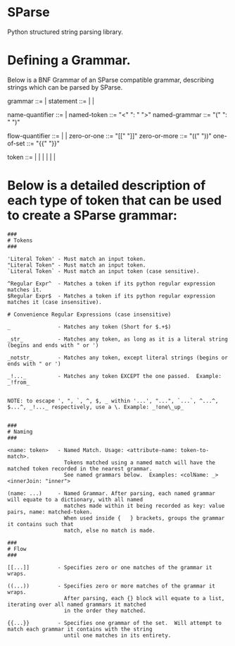 # SParse
Python structured string parsing library.

# Defining a Grammar.
Below is a BNF Grammar of an SParse compatible grammar, describing strings which can be parsed by SParse.

grammar ::= <statement> | <statement> <grammar>
statement ::= <token> | <name-quantifier> | <flow-quantifier>

name-quantifier ::= <named-token> | <named-grammar>
named-token ::= "<" <name> ": " <token> ">"
named-grammar ::= "(" <name> ": " <grammar> ")"

flow-quantifier ::= <zero-or-one> | <zero-or-more> | <one-of-set>
zero-or-one ::= "[[" <grammar> "]]"
zero-or-more ::= "((" <grammar> "))"
one-of-set ::= "{{" <grammar> "}}"

token ::= <literal> | <literal-case-insensitive> | <regex> | <all> | <str> | <not-str> | <not-token>


# Below is a detailed description of each type of token that can be used to create a SParse grammar:

    ###
    # Tokens
    ###

    'Literal Token' - Must match an input token.
    "Literal Token" - Must match an input token.
    `Literal Token` - Must match an input token (case sensitive).

    ^Regular Expr^  - Matches a token if its python regular expression matches it.
    $Regular Expr$  - Matches a token if its python regular expression matches it (case insensitive).

    # Convenience Regular Expressions (case insensitive)

    _               - Matches any token (Short for $.+$)

    _str_           - Matches any token, as long as it is a literal string (begins and ends with " or ')

    _notstr_        - Matches any token, except literal strings (begins or ends with " or ')

    _!..._          - Matches any token EXCEPT the one passed.  Example: _!from_


    NOTE: to escape ', ", `, ^, $, _ within '...', "...", `...`, ^...^, $...^, _!..._ respectively, use a \. Example: _!one\_up_


    ###
    # Naming
    ###

    <name: token>   - Named Match. Usage: <attribute-name: token-to-match>.
                      Tokens matched using a named match will have the matched token recorded in the nearest grammar.
                      See named grammars below.  Examples: <colName: _> <innerJoin: "inner">

    (name: ...)     - Named Grammar. After parsing, each named grammar will equate to a dictionary, with all named
                      matches made within it being recorded as key: value pairs, name: matched-token.
                      When used inside {   } brackets, groups the grammar it contains such that 
                      match, else no match is made.

    ###
    # Flow
    ###

    [[...]]         - Specifies zero or one matches of the grammar it wraps.

    ((...))         - Specifies zero or more matches of the grammar it wraps.
                      After parsing, each {} block will equate to a list, iterating over all named grammars it matched
                      in the order they matched.

    {{...}}         - Specifies one grammar of the set.  Will attempt to match each grammar it contains with the string
                      until one matches in its entirety.
